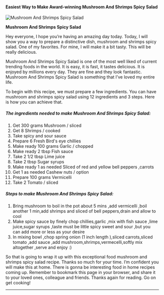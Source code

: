             

#### Easiest Way to Make Award-winning Mushroom And Shrimps Spicy Salad

![Mushroom And Shrimps Spicy Salad](https://img-global.cpcdn.com/recipes/6597645208387584/751x532cq70/mushroom-and-shrimps-spicy-salad-recipe-main-photo.jpg)

**Mushroom And Shrimps Spicy Salad**

Hey everyone, I hope you’re having an amazing day today. Today, I will show you a way to prepare a distinctive dish, mushroom and shrimps spicy salad. One of my favorites. For mine, I will make it a bit tasty. This will be really delicious.

Mushroom And Shrimps Spicy Salad is one of the most well liked of current trending foods in the world. It is easy, it is fast, it tastes delicious. It is enjoyed by millions every day. They are fine and they look fantastic. Mushroom And Shrimps Spicy Salad is something that I’ve loved my entire life.

To begin with this recipe, we must prepare a few ingredients. You can have mushroom and shrimps spicy salad using 12 ingredients and 3 steps. Here is how you can achieve that.

##### The ingredients needed to make Mushroom And Shrimps Spicy Salad:

1.  Get 300 grams Mushroom / sliced
2.  Get 8 Shrimps / cooked
3.  Take spicy and sour sauce
4.  Prepare 6 Fresh Bird's eye chillies
5.  Make ready 100 grams Garlic / chopped
6.  Make ready 2 tbsp Fish sauce
7.  Take 2 1/2 tbsp Lime juice
8.  Take 2 tbsp Sugar syrups
9.  Make ready 1 as needed Sliced of red and yellow bell peppers ,carrots
10.  Get 1 as needed Cashew nuts / option
11.  Prepare 100 grams Vermicelli
12.  Take 2 Tomato / sliced

##### Steps to make Mushroom And Shrimps Spicy Salad:

1.  Bring mushroom to boil in the pot about 5 mins ,add vermicelli ,boil another 1 min,add shrimps and sliced of bell peppers,drain and allow to cool
2.  Make spicy sauce by finely chop chillies,garlic ,mix with fish sauce ,lime juice,sugar syrups ,taste must be little spicy sweet and sour ,but you can add more or less as your desire
3.  In mixing bowl ,chop spring onion (1 inch length ),sliced carrots,sliced tomato ,add sauce ,add mushroom,shrimps,vermecelli,softly mix altogether ,serve and enjoy :)

So that is going to wrap it up with this exceptional food mushroom and shrimps spicy salad recipe. Thanks so much for your time. I’m confident you will make this at home. There is gonna be interesting food in home recipes coming up. Remember to bookmark this page in your browser, and share it to your loved ones, colleague and friends. Thanks again for reading. Go on get cooking!

* * *